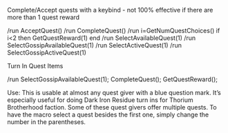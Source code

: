 Complete/Accept quests with a keybind - not 100% effective if there are more than 1 quest reward

/run AcceptQuest()
/run CompleteQuest()
/run i=GetNumQuestChoices() if i<2 then GetQuestReward(1) end
/run SelectAvailableQuest(1)
/run SelectGossipAvailableQuest(1)
/run SelectActiveQuest(1)
/run SelectGossipActiveQuest(1) 



Turn In Quest Items

/run SelectGossipAvailableQuest(1); CompleteQuest(); GetQuestReward();

Use: This is usable at almost any quest giver with a blue question mark. It’s especially useful for doing Dark Iron Residue turn ins for Thorium Brotherhood faction. Some of these quest givers offer multiple quests. To have the macro select a quest besides the first one, simply change the number in the parentheses.